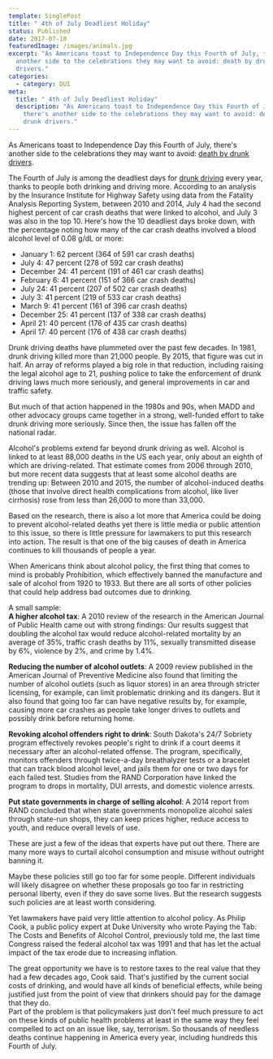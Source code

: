 ```yaml
---
template: SinglePost
title: " 4th of July Deadliest Holiday"
status: Published
date: 2017-07-10
featuredImage: /images/animals.jpg
excerpt: "As Americans toast to Independence Day this Fourth of July, there's
  another side to the celebrations they may want to avoid: death by drunk
  drivers."
categories:
  - category: DUI
meta:
  title: " 4th of July Deadliest Holiday"
  description: "As Americans toast to Independence Day this Fourth of July,
    there's another side to the celebrations they may want to avoid: death by
    drunk drivers."
---
```

<!--StartFragment-->

As Americans toast to Independence Day this Fourth of July, there's another side to the celebrations they may want to avoid: [death by drunk drivers](https://www.austinaccidentlawyer.com/practice-areas/wrongful-death-attorney/).

The Fourth of July is among the deadliest days for [drunk driving](https://www.austinaccidentlawyer.com/practice-areas/drunk-driving-accident-lawyer/) every year, thanks to people both drinking and driving more. According to an analysis by the Insurance Institute for Highway Safety using data from the Fatality Analysis Reporting System, between 2010 and 2014, July 4 had the second highest percent of car crash deaths that were linked to alcohol, and July 3 was also in the top 10. Here's how the 10 deadliest days broke down, with the percentage noting how many of the car crash deaths involved a blood alcohol level of 0.08 g/dL or more:

* January 1: 62 percent (364 of 591 car crash deaths)
* July 4: 47 percent (278 of 592 car crash deaths)
* December 24: 41 percent (191 of 461 car crash deaths)
* February 6: 41 percent (151 of 366 car crash deaths)
* July 24: 41 percent (207 of 502 car crash deaths)
* July 3: 41 percent (219 of 533 car crash deaths)
* March 9: 41 percent (161 of 396 car crash deaths)
* December 25: 41 percent (137 of 338 car crash deaths)
* April 21: 40 percent (176 of 435 car crash deaths)
* April 17: 40 percent (176 of 438 car crash deaths)

Drunk driving deaths have plummeted over the past few decades. In 1981, drunk driving killed more than 21,000 people. By 2015, that figure was cut in half. An array of reforms played a big role in that reduction, including raising the legal alcohol age to 21, pushing police to take the enforcement of drunk driving laws much more seriously, and general improvements in car and traffic safety.

But much of that action happened in the 1980s and 90s, when MADD and other advocacy groups came together in a strong, well-funded effort to take drunk driving more seriously. Since then, the issue has fallen off the national radar.

Alcohol's problems extend far beyond drunk driving as well. Alcohol is linked to at least 88,000 deaths in the US each year, only about an eighth of which are driving-related. That estimate comes from 2006 through 2010, but more recent data suggests that at least some alcohol deaths are trending up: Between 2010 and 2015, the number of alcohol-induced deaths (those that involve direct health complications from alcohol, like liver cirrhosis) rose from less than 26,000 to more than 33,000.

Based on the research, there is also a lot more that America could be doing to prevent alcohol-related deaths yet there is little media or public attention to this issue, so there is little pressure for lawmakers to put this research into action. The result is that one of the big causes of death in America continues to kill thousands of people a year.

When Americans think about alcohol policy, the first thing that comes to mind is probably Prohibition, which effectively banned the manufacture and sale of alcohol from 1920 to 1933. But there are all sorts of other policies that could help address bad outcomes due to drinking.

A small sample:\
**A higher alcohol tax**: A 2010 review of the research in the American Journal of Public Health came out with strong findings: Our results suggest that doubling the alcohol tax would reduce alcohol-related mortality by an average of 35%, traffic crash deaths by 11%, sexually transmitted disease by 6%, violence by 2%, and crime by 1.4%.

**Reducing the number of alcohol outlets**: A 2009 review published in the American Journal of Preventive Medicine also found that limiting the number of alcohol outlets (such as liquor stores) in an area through stricter licensing, for example, can limit problematic drinking and its dangers. But it also found that going too far can have negative results by, for example, causing more car crashes as people take longer drives to outlets and possibly drink before returning home.

**Revoking alcohol offenders right to drink**: South Dakota's 24/7 Sobriety program effectively revokes people's right to drink if a court deems it necessary after an alcohol-related offense. The program, specifically, monitors offenders through twice-a-day breathalyzer tests or a bracelet that can track blood alcohol level, and jails them for one or two days for each failed test. Studies from the RAND Corporation have linked the program to drops in mortality, DUI arrests, and domestic violence arrests.

**Put state governments in charge of selling alcohol**: A 2014 report from RAND concluded that when state governments monopolize alcohol sales through state-run shops, they can keep prices higher, reduce access to youth, and reduce overall levels of use.

These are just a few of the ideas that experts have put out there. There are many more ways to curtail alcohol consumption and misuse without outright banning it.

Maybe these policies still go too far for some people. Different individuals will likely disagree on whether these proposals go too far in restricting personal liberty, even if they do save some lives. But the research suggests such policies are at least worth considering.

Yet lawmakers have paid very little attention to alcohol policy. As Philip Cook, a public policy expert at Duke University who wrote Paying the Tab: The Costs and Benefits of Alcohol Control, previously told me, the last time Congress raised the federal alcohol tax was 1991 and that has let the actual impact of the tax erode due to increasing inflation.

The great opportunity we have is to restore taxes to the real value that they had a few decades ago, Cook said. That's justified by the current social costs of drinking, and would have all kinds of beneficial effects, while being justified just from the point of view that drinkers should pay for the damage that they do.\
Part of the problem is that policymakers just don't feel much pressure to act on these kinds of public health problems at least in the same way they feel compelled to act on an issue like, say, terrorism. So thousands of needless deaths continue happening in America every year, including hundreds this Fourth of July.

<!--EndFragment-->
